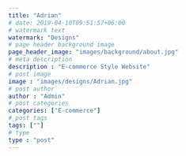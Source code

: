 ```yaml
---
title: "Adrian"
# date: 2019-04-10T09:51:57+06:00
# watermark text
watermark: "Designs"
# page header background image
page_header_image: "images/background/about.jpg"
# meta description
description : "E-commerce Style Website"
# post image
image : "images/designs/Adrian.jpg"
# post author
author : "Admin"
# post categories
categories: ["E-commerce"]
# post tags
tags: [""]
# type
type : "post"
---
```



